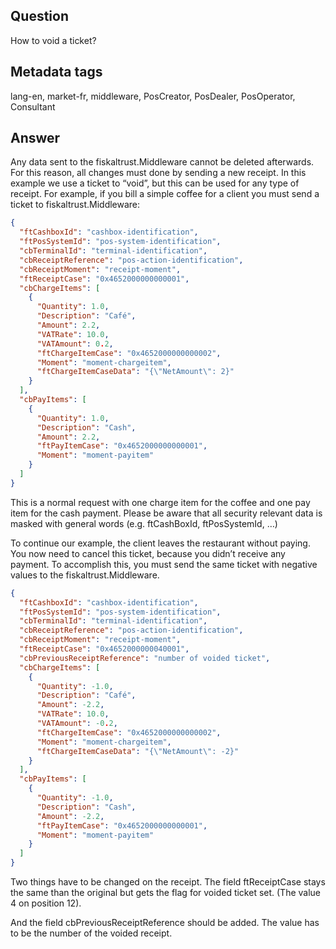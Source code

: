 ## Question
How to void a ticket?

## Metadata tags
lang-en, market-fr, middleware, PosCreator, PosDealer, PosOperator, Consultant

## Answer
Any data sent to the fiskaltrust.Middleware cannot be deleted afterwards. For this reason, all changes must done by sending a new receipt. In this example we use a ticket to “void”, but this can be used for any type of receipt. For example, if you bill a simple coffee for a client you must send a ticket to fiskaltrust.Middleware:

```JSON
{
  "ftCashboxId": "cashbox-identification",
  "ftPosSystemId": "pos-system-identification",
  "cbTerminalId": "terminal-identification",
  "cbReceiptReference": "pos-action-identification",
  "cbReceiptMoment": "receipt-moment",
  "ftReceiptCase": "0x4652000000000001",
  "cbChargeItems": [
    {
      "Quantity": 1.0,
      "Description": "Café",
      "Amount": 2.2,
      "VATRate": 10.0,
      "VATAmount": 0.2,
      "ftChargeItemCase": "0x4652000000000002",
      "Moment": "moment-chargeitem",
      "ftChargeItemCaseData": "{\"NetAmount\": 2}"
    }
  ],
  "cbPayItems": [
    {
      "Quantity": 1.0,
      "Description": "Cash",
      "Amount": 2.2,
      "ftPayItemCase": "0x4652000000000001",
      "Moment": "moment-payitem"
    }
  ]
}
```

This is a normal request with one charge item for the coffee and one pay item for the cash payment. Please be aware that all security relevant data is masked with general words (e.g. ftCashBoxId, ftPosSystemId, …)

To continue our example, the client leaves the restaurant without paying. You now need to cancel this ticket, because you didn’t receive any payment. To accomplish this, you must send the same ticket with negative values to the fiskaltrust.Middleware.

```JSON
{
  "ftCashboxId": "cashbox-identification",
  "ftPosSystemId": "pos-system-identification",
  "cbTerminalId": "terminal-identification",
  "cbReceiptReference": "pos-action-identification",
  "cbReceiptMoment": "receipt-moment",
  "ftReceiptCase": "0x4652000000040001",
  "cbPreviousReceiptReference": "number of voided ticket",
  "cbChargeItems": [
    {
      "Quantity": -1.0,
      "Description": "Café",
      "Amount": -2.2,
      "VATRate": 10.0,
      "VATAmount": -0.2,
      "ftChargeItemCase": "0x4652000000000002",
      "Moment": "moment-chargeitem",
      "ftChargeItemCaseData": "{\"NetAmount\": -2}"
    }
  ],
  "cbPayItems": [
    {
      "Quantity": -1.0,
      "Description": "Cash",
      "Amount": -2.2,
      "ftPayItemCase": "0x4652000000000001",
      "Moment": "moment-payitem"
    }
  ]
}
```

Two things have to be changed on the receipt. The field ftReceiptCase stays the same than the original but gets the flag for voided ticket set. (The value 4 on position 12).

And the field cbPreviousReceiptReference should be added. The value has to be the number of the voided receipt.
